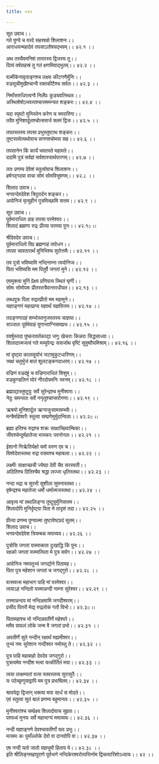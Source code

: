 ```yaml
---
title: ०४२

---
```

सूत उवाच।।  
गते पुण्ये च वरदे सहस्राक्षे शिलाशनः।।  
आराधयन्महादेवं तपसाऽतोषयद्भवम्।। ४२.१ ।।  
  
अथ तस्यैवमनिशं तत्परस्य द्विजस्य तु।।  
दिव्यं वर्षसहस्रं तु गतं क्षणमिवाद्भुतम्।। ४२.२ ।।  
  
वल्मीकेनावृताङ्गश्च लक्ष्यः कीटगणैर्मुनिः।।  
वज्रसूचीमुखैश्चान्यै रक्तकीटैश्च सर्वतः।। ४२.३ ।।  
  
निर्मांसरुधिरत्वग्वै निर्लेपः कुड्यवत्स्थितः।।  
अस्थिशेषोऽभवत्पश्चात्तममन्यत शङ्करः।। ४२.४ ।।  
  
यदा स्पृष्टो मुनिस्तेन करेण च स्मरारिणा।।  
तदैव मुनिशार्दूलश्चोत्ससर्ज क्लमं द्विजः।। ४२.५ ।।  
  
तपतस्तस्य तपसा प्रभुस्तुष्टाथ शङ्करः।।  
तुष्टस्तवेत्यथोवाच सगणश्चोमया सह।। ४२.६ ।।  
  
तपसानेन किं कार्यं भवतस्ते महामते।।  
ददामि पुत्रं सर्वज्ञं सर्वशास्त्रार्थपारगम्।। ४२.७ ।।  
  
ततः प्रणम्य देवेशं स्तुत्वोवाच शिलाशनः।।  
हर्षगद्गदया वाचा सोमं सोमविभूषणम्।। ४२.८ ।।  
  
शिलाद उवाच।।  
भगवन्देवदेवेश त्रिपुरार्दन शङ्कर।।  
अयोनिजं मृत्युहीनं पुत्रमिच्छामि सत्तम।। ४२.९ ।।  
  
सूत उवाच।।  
पूर्वमाराधितः प्राह तपसा परमेश्वरः।।  
शिलादं ब्रह्मणा रुद्रः प्रीत्या परमया पुनः।। ४२.१೦ ।।  
  
श्रीदेवदेव उवाच।।  
पूर्वमाराधितो विप्र ब्रह्मणाहं तपोधन।।  
तपसा चावतारार्थं मुनिभिश्च सुरोत्तमैः।। ४२.११ ।।  
  
तव पुत्रो भविष्यामि नन्दिनाम्ना त्वयोनिजः।।  
पिता भविष्यसि मम पितुर्वै जगतां मुने।। ४२.१२ ।।  
  
एवमुक्त्वा मुनिं प्रेक्ष्य प्रणिपत्य स्थितं घृणी।।  
सोमः सोमोपमः प्रीतस्तत्रैवान्तरधीयत।। ४२.१३ ।।  
  
लब्धपुत्रः पिता रुद्रात्प्रीतो मम महामुने।।  
यज्ञाङ्गणं महत्प्राप्य यज्ञार्थं यज्ञवित्तमः।। ४२.१४ ।।  
  
तदङ्गणादहं शम्भोस्तनुजस्तस्य चाज्ञया।।  
सञ्जातः पूर्वमेवाहं युगान्ताग्निसमप्रभः।। ४२.१५ ।।  
  
ववर्षुस्तदा पुष्करावर्तकाद्या जगुः खेचराः किन्नराः सिद्धसाध्याः।।  
शिलादात्मजत्वं गते मय्युपेन्द्रः ससर्जाथ वृष्टिं सुपुष्पौघमिश्राम्।। ४२.१६ ।।  
  
मां दृष्ट्वा कालसूर्याभं जटामुकुटधारिणम्।।  
त्र्यक्षं चतुर्भुजं बालं शूलटङ्कगदाधरम्।। ४२.१७ ।।  
  
वज्रिणं वज्रदंष्ट्रं च वज्रिणाराधितं शिशुम्।।  
वज्रकुण्डलिनं घोरं नीरदोपमनिः स्वनम्।। ४२.१८ ।।  
  
ब्रह्माद्यास्तुष्टुवुः सर्वे सुरेन्द्रश्च मुनीश्वराः।।  
नेदुः समन्ततः सर्वे ननृतुश्चाप्सरोगणाः।। ४२.१९ ।।  
  
ऋषयो मुनिशार्दूल ऋग्यजुःसामसम्भवैः।।  
मन्त्रैर्माहेश्वरैः स्तुत्वा सम्प्रणेमुर्मुदान्विताः।। ४२.२೦ ।।  
  
ब्रह्मा हरिश्च रुद्रश्च शक्रः साक्षाच्छिवाम्बिका।।  
जीवश्चेन्दुर्महातेजा भास्करः पवनोनलः।। ४२.२१ ।।  
  
ईशानो निर्ऋतिर्यक्षो यमो वरुण एव च।।  
विश्वेदेवास्तथा रुद्रा वसवश्च महाबलाः।। ४२.२२ ।।  
  
लक्ष्मीः साक्षाच्छची ज्येष्ठा देवी चैव सरस्वती।।  
अदितिश्च दितिश्चैव श्रद्धा लज्जा धृतिस्तथा।। ४२.२३ ।।  
  
नन्दा भद्रा च सुरभी सुशीला सुमनास्तथा।।  
वृषेन्द्रश्च महातेजा धर्मो धर्मात्मजस्तथा।। ४२.२४ ।।  
  
आवृत्य मां तथालिङ्ग्य तुष्टुवुर्मुनिसत्तम।।  
शिलादोपि मुनिर्दृष्ट्वा पिता मे तादृशं तदा।। ४२.२५ ।।  
  
प्रीत्या प्रणम्य पुण्यात्मा तुष्टावेष्टप्रदं सुतम्।।  
शिलाद उवाच।।  
भगवन्देवदेवेश त्रियम्बक ममाव्यय।। ४२.२६ ।।  
  
पुत्रोसि जगतां यस्मात्त्राता दुःखाद्धि किं पुनः।।  
रक्षको जगतां यस्मात्पिता मे पुत्र सर्वग।। ४२.२७ ।।  
  
अयोनिज नमस्तुभ्यं जगद्योने पितामह।।  
पिता पुत्र महेशान जगतां च जगद्गुरो।। ४२.२८ ।।  
  
वत्सवत्स महाभाग पाहि मां परमेश्वर।।  
त्वयाऽहं नन्दितो यस्मान्नन्दी नाम्ना सुरेश्वर।। ४२.२९ ।।  
  
तस्मान्नन्दय मां नन्दिन्नमामि जगदीश्वरम्।।  
प्रसीद पितरौ मेद्य रुद्रलोकं गतौ विभो।। ४२.३೦ ।।  
  
पितामहाश्च भो नन्दिन्नवतीर्णे महेश्वरे।।  
ममैव सफलं लोके जन्म वै जगतां प्रभो।। ४२.३१ ।।  
  
अवतीर्णे सुते नन्दीन् रक्षार्थं मह्यमीश्वर।।  
तुभ्यं नमः सुरेशान नन्दीश्वर नमोस्तु ते।। ४२.३२ ।।  
  
पुत्र पाहि महाबाहो देवदेव जगद्गुरो।।  
पुत्रत्वमेव नन्दीश मत्वा यत्कीर्तितं मया।। ४२.३३ ।।  
  
त्वया तत्क्षम्यतां वत्स स्तवस्तव्य सुरासुरैः।।  
यः पठेच्छृणुयाद्वापि मम पुत्र प्रभाषितम्।। ४२.३४ ।।  
  
श्रावयेद्वा द्विजान् भक्त्या मया सार्धं स मोदते।।  
एवं स्तुत्वा सुतं बालं प्रणम्य बहुमानतः।। ४२.३५ ।।  
  
मुनीश्वरांश्च सम्प्रेक्ष्य शिलादोवाच सुव्रतः।।  
पश्यध्वं मुनयः सर्वे महाभाग्यं ममाव्ययः।। ४२.३६ ।।  
  
नन्दी यज्ञाङ्गणे देवश्चावतीर्णो यतः प्रभुः।।  
मत्समः कः पुमाँल्लोके देवो वा दानवोपि वा।। ४२.३७ ।।  
  
एष नन्दी यतो जातो यज्ञभूमौ हिताय मे।। ४२.३८ ।।  
इति श्रीलिङ्गमहापुराणे पूर्वभागे नन्दिकेरश्वरोत्पत्तिर्नाम द्विचत्वारिंशोऽध्यायः।। ४२ ।।